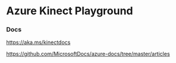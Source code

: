 # Azure Kinect Playground
 
### Docs

https://aka.ms/kinectdocs

https://github.com/MicrosoftDocs/azure-docs/tree/master/articles